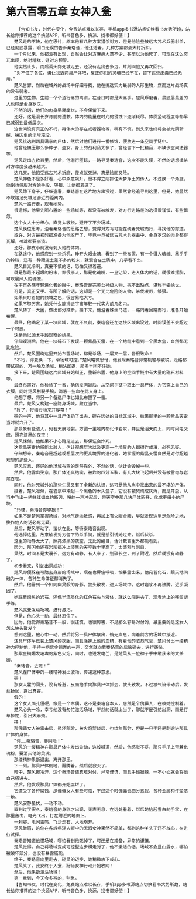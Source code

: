 # 第六百零五章 女神入瓮
        【告知书友，时代在变化，免费站点难以长存，手机app多书源站点切换看书大势所趋，站长给你推荐的这个换源APP，听书音色多、换源、找书都好使！】
       楚风走的不快，他在思忖，原本他有几种方案猎杀对方，但是他险些被远古咒术兵器射杀，已经彻底暴露，明白无误的告诉秦珞音，他还活着，几种方案都会大打折扣。
       一个月以来，他都没有出现，自然会让对方麻痹大意不少，甚至以为他死了，可现在这么突兀出现，绝对糟糕，让对方预警。
       他突然止步，而后调头向死城走去，还没有走出去多远，片刻间他又再次回归。
       “对不住了各位，请让我选两具尸体吧，反正你们的灵魂已经不在，留下这些皮囊已经无用。”
       楚风告罪，然后在城外的战场中仔细寻找，他在挑选实力最弱的人形生物，然而这片战场真的没有弱者。
       这里的生物，生前一个个道行高的离谱，在昔日时都是大高手，楚风琢磨着，最底层最差的人也得是金身罗汉。
       不然的话，他们的肉身早就腐烂，不会保留下来。
       还好，这是漫长岁月前的遗骸，体内的能量在时光的侵蚀下逐渐耗尽，体质坚韧程度等都早已减弱到最低层次。
       这世间没有真正的不朽，再伟大的存在或者器物等，稍有不慎，到头来也终将会被光阴斩掉，被历史的尘埃淹没。
       楚风挑选到两具满意的尸体，然后对他们进行一番修饰，便放进一条空间手链中。
       他曾经镇压那么多神子、圣女，身上的战利品太多了，曾经留下一批精品，不缺少空间法器等。
       楚风走出去数百里，然后，他潜行匿踪，一路寻觅秦珞音，这次不能失误，不然的话想擒杀对方难度会越来越大。
       这几天，他饱受远古咒术折磨，差点就死掉，真是险而又险。
       楚风神色不是多好看，心中杀意飙升，恨不得立刻抓住大梦净土的传人。不过换一个角度，他倒也佩服对方的手段，够狠，让他都着道了。
       楚风蹲下身子，仔细查看，秦珞音在这片地方出没过，果然曾经追寻到这里，但是，她显然不敢踏足死城足够近的距离内。
       楚风一路行走，观看地势。
       很遗憾，他早先所布置的一些场域等，都没有被触发，对方行进路径的选择很谨慎，有些飘忽。
       这个女人十分细心，直觉太敏锐，避开了不少场域。
       楚风换位思考，沿着秦珞音的思路去想，觉得对方有可能在绕着死城而行，寻找他的踪迹。
       或许，对方最初时都准备为他收尸了，毕竟一旦被远古咒术兵器击中，金身罗汉的肉身都得瓦解，神魂都要崩溃。
       还好，那支小箭没有刺入他的体内。
       在路途中，他感应到一些杀机，睁开火眼金睛，看到了一些布置，有一个慑人魂魄、黑乎乎的铃铛，还有一种跟泥土差不多的粉末，就混合在土质中，几乎看不出。
       楚风目光冷冽，真要不慎的话，恐怕又得着道。
       就是那最不起眼的粉末，都很瘆人，那是化魂粉，一旦沾染，进入体内的话，就很难摆脱，可以屠掉人的魂魄。
       在宇宙各族年轻进化者的眼中，秦珞音是完美女神级人物，挑不出缺点，堪称丰姿绝世。
       可是，真正交手、有所了解的话，这却是一个无比危险的人物，杀伐凌厉，够狠。
       如果只盯着她的倾城之色，很容易吃大亏。
       如果不够厉害，她凭什么能排进宇宙年轻一代实力前几名内。
       楚风转了一大圈，做出部分推断，接下来，他沿着蛛丝马迹，一路向着回路而行，准备开始布置。
       最终，他确定了某一块区域，就在不久前，秦珞音还在这块区域出没过，时间误差不会超过一个时辰。
       这是他以源术手段观察的结果。
       仔细观测后，他在一块碎石下发现一颗紫晶天雷，在一个地缝中看到一个黑木盒，自然都无比危险。
       然后，楚风围绕这里开始布置场域，都是杀场，一层又一层，皆很致命！
       “不行，得变换一下，令场域可控。”楚风略微思忖，他发现秦珞音非常机警与敏锐，走路都带试探的，万一触及场域，稍沾即退，那多半困不住她。
       接下来，楚风围绕这片区域开始纠正，重新布置，他身上的空间手链中有大量的磁石材料等。
       最终布置好，他检验了一番，确信没问题后，从空间手链中取出一具尸体，为它穿上自己的衣服，同时楚风割裂手腕，滴落一些血在此人身上。
       他想了想，将另一个备选尸体也如此布置了一番。
       最后，楚风又构建一座隐身场域，藏在当中。
       “好了，狩猎行动来开序幕！”
       砰的一声，他将其中一具尸体扔了出去，砸在远处的目标区域中，结果那里的一颗紫晶天雷当时就炸开了。
       那景象有些骇人，宛若天崩地裂，方圆一里地内都化作岩浆，并且是滔天而上，同时闪电交织，照亮漆黑的夜空！
       楚风悚然，他如果不小心踏足进去，那保证会炸死。
       这紫晶天雷的威能太骇人，估计观想层次以及更高一个境界的人都得炸成渣，必死无疑。
       仔细想来，秦珞音是超越观想层次的更高境界的进化者，她掌握的紫晶天雷自然是对付超越观想的那些人。
       楚风叹息，还好的他场域布置的足够靠外，不然的话，估计会毁掉一些。
       然后，他露出笑意，那尸体还真结实，被炸的四分五裂，有几大块飞起后并没有被雷电与岩浆吞噬。
       同时，他对死城外的那些生灵又有了全新的认识，这可是他从当中找出来的最不堪的尸体。
       接着，楚风凛然，在岩浆中冲起一个黑色的木头盒子，它没有被焚烧成灰烬，而是开启，从当中飞出一柄鲜红如血的断刃，嗖的一声冲起后，将天空中那几块尸体斩开，化成更细小的尸块。
       “玛德，秦珞音你够狠！”
       如果不是楚风掌握场域，对地气走向敏感，再加上有火眼金睛，早就发现这里是危险之地，换作他人的话必死无疑。
       然后，楚风不动了，蛰伏在此，等待秦珞音出现。
       他选择这里，故意触发对方留下的杀手锏，就是想引诱她过来，然后伏杀。
       这里的动静太大了，照亮漆黑的夜空，无比的醒目，估计数百里外都能看到。
       因为，那闪电还有岩浆都冲上漆黑的天空数十里高了，太盛烈与刺目。
       果然，时间不是太漫长，远方有动静，有人来了，划破长空，到了附近，然后就没有动静了。
       初步看来，引蛇出洞成功！
       楚风即便躲在可隐去身形的场域中，现在也屏住呼吸，怕暴露出来，他宛若化石，跟天地间融为一体，各种生命体征都消失了。
       然后，他看到一个如同幽灵般的身影，披头散发，进入场域中，这时岩浆不再沸腾，近乎凝固了。
       她踩着炽热的岩石，还偶半流质化的红色石头与液体，就这么闯进去了，观看地上的残留断手等。
       楚风就要发动场域，进行激活。
       但是，他心头一动，最终忍住了。
       因为，他觉得秦珞音不一般，很谨慎，也很厉害，不是那么容易对付的，最主要的是这女人怎么披头散发？
       想到这里，他心中一动，然后将另一具尸体祭出，悄无声息，向着前方的场域中接近。
       这具尸体早已套上楚风的衣服，而且涂抹上他的血精，有着他的浓烈气息，楚风分出一缕精神力控制他，手持一柄紫金锏轰的一声，突然就向着秦珞音的后脑砸去，进行袭杀。
       那紫金锏爆发璀璨的紫色火焰，同时，也迸发电芒，是楚风从一位神子手中缴获来的大杀器。
       “秦珞音，去死！”
       楚风在尸体中的一缕精神发出波动，传递这种意思。
       砰！
       那女人霍的回头，没有躲避，反而抬手向那具尸体抓去，披头散发，不过被气流带动后，发丝扬起，露出真容。
       假的！
       这个女人面孔僵硬，像是一个木偶，这不是秦珞音本人，居然是个傀儡人，在被她控制着。
       楚风心头一冷，幸亏他没有匆忙激活场域，不然的话就上当了，那就不是引蛇出洞，而是打草惊蛇，引出大麻烦。
       砰！
       那傀儡女人被雷击后，损坏部分，被火焰焚烧后，也烧焦部分，但是一只手还是刺透进那具尸体的身体。
       “你……秦珞音，够阴险！”
       楚风的一缕精神在那具尸体中发出波动，这般喊道，然后，他感觉不妥，那只手爪上带着化魂粉，要消灭他的灵魂。
       那缕精神果断退出，离开那里。
       下一刻，那具尸体倒地，翻腾着，然后就寂灭了。
       暗中，楚风擦冷汗，这个秦珞音还真难对付，异常谨慎，而且手段狠辣，一不小心就会将他自己搭进去。
       然后，他发现那具尸体都开始腐烂了。
       它遭受了各种腐蚀，那傀儡女人有些可怕，不过这个时傀儡也四分五裂，各种金属构件坠落一地。
       楚风安静蛰伏，一动不动。
       直到过了很久，秦珞音的身影才出现，无声无息，在远处看着，然后她抬起雪白的手掌，在那里轰击，电光飞出，打在附近的地面上。
       一刹那，电闪雷鸣，飞沙走石，大地崩开。
       楚风皱眉，这位在各族年轻人眼中的无暇女神果然不简单，都到这种关头了还不放心，在进行试探。
       秦珞音知道他懂场域，哪怕看到他死掉了，可还是在戒备，异常的谨慎。
       楚风觉得，自己将场域变成可控型这步棋走对了，他不激活的话，场域不会显山露水，哪怕被破坏部分，也没有暴露威能。
       终于，秦珞音向里走去，轻灵的迈步，她稍微放下戒心。
       楚风笑了，此女终于入瓮，狩猎女神行动开始收网！
       然后，他果断激活场域！
       第一章到，今天会多写的，别急。
       【告知书友，时代在变化，免费站点难以长存，手机app多书源站点切换看书大势所趋，站长给你推荐的这个换源APP，听书音色多、换源、找书都好使！】
